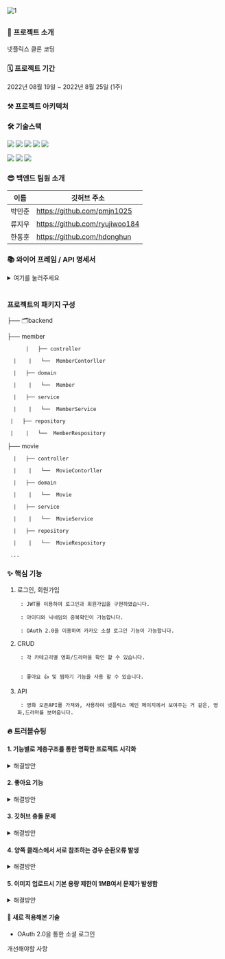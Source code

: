 ![1](https://user-images.githubusercontent.com/67058000/186458930-d71285c5-1ceb-4ecc-9d04-235b145e98ba.png)


##
### 🙌 프로젝트 소개

넷플릭스 클론 코딩


### 🗓 프로젝트 기간
2022년 08월 19일 ~ 2022년 8월 25일 (1주)

### ⚒️ 프로젝트 아키텍처


### 🛠 기술스택

<img src="https://img.shields.io/badge/java-007396?style=for-the-badge&logo=java&logoColor=white"> <img src="https://img.shields.io/badge/spring-6DB33F?style=for-the-badge&logo=spring&logoColor=white"> <img src="https://img.shields.io/badge/springboot-6DB33F?style=for-the-badge&logo=springboot&logoColor=white"> 
<img src="https://img.shields.io/badge/mysql-4479A1?style=for-the-badge&logo=mysql&logoColor=white"> <img src="https://img.shields.io/badge/amazonaws-232F3E?style=for-the-badge&logo=amazonaws&logoColor=white"> 

 <img src="https://img.shields.io/badge/github-181717?style=for-the-badge&logo=github&logoColor=white"> <img src="https://img.shields.io/badge/git-F05032?style=for-the-badge&logo=git&logoColor=white"> <img src="https://img.shields.io/badge/gradle-02303A?style=for-the-badge&logo=gradle&logoColor=white">



### 😎 백엔드 팀원 소개
이름 | 깃허브 주소 |
---|---|
박민준 |	https://github.com/pmjn1025 
류지우 |	https://github.com/ryujiwoo184
한동훈 | https://github.com/hdonghun

### 📚 와이어 프레임 / API 명세서

<details>
<summary>여기를 눌러주세요</summary>
<div markdown="1">


[노션으로 열기](https://www.notion.so/2-264b9001bbcc4d58a0c1a63ae6f4e369)

</div>
</details>
<br>

### 프로젝트의 패키지 구성

├── 🗂backend  

   ├── member  
   
          |   ├── controller

  	  |    |   └──  MemberContorller

   	  |   ├── domain

  	  |    |   └──  Member

  	  |   ├── service

   	  |    |   └──  MemberService
 
   	 |   ├── repository
   
   	 |    |   └──  MemberRespository

   ├── movie  
   
	  |   ├── controller

  	  |    |   └──  MovieContorller

  	  |   ├── domain

  	  |    |   └──  Movie

  	  |   ├── service

  	  |    |   └──  MovieService
 
  	  |   ├── repository
   
  	  |    |   └──  MovieRespository  
     
     ...



### ✨ 핵심 기능

1. 로그인, 회원가입

        : JWT를 이용하여 로그인과 회원가입을 구현하였습니다.

        : 아이디와 닉네임의 중복확인이 가능합니다.

        : OAuth 2.0을 이용하여 카카오 소셜 로그인 기능이 가능합니다.

2. CRUD

        : 각 카테고리별 영화/드라마을 확인 할 수 있습니다.
        

        : 좋아요 👍 및 찜하기 기능을 사용 할 수 있습니다.
        
3. API
       
        : 영화 오픈API를 가져와, 사용하여 넷플릭스 메인 페이지에서 보여주는 거 같은, 영화,드라마를 보여줍니다.

### 🔥 트러블슈팅
#### 1. 기능별로 계층구조를 통한 명확한 프로젝트 시각화 
<details>
<summary>해결방안</summary>
<div markdown="1">
 <br>
 
      - 기존의 프로젝트에 패키지 구성에 깔끔하지 못하고, 찾고자 하는 데이터에 대한 정리가 잘 되지 않은 것을 느끼고, 
	프로젝트를 계속 진행하면서 패키지를 어떻게 구성할 것인가에 고민이 생겼다. 프로젝트의 패키지 구성은 계층별, 기능별 구성으로 나눌 수 있다. 
 
<br>  
 
    1.기능별로 나누고 계층별로 나누기 
    - 클래스의 기능과 역할에 따라서 패키지를 구성하는 것이다. 
	예를 들어 User의 정보를 관여하는 패키지를 구성한다면, User패키지 안에 UserEntity, UserService, UserDTO, UserRepository가 포함되어 구성되게 된다. 
	프로젝트가 커질수록 패키지 안의 클래스 수가 증가하기 때문에 기능별 구성이 재사용성이 좋고 Package Principle을 잘 지키기는 이점이 있어 많이 사용된다. 
![image](https://user-images.githubusercontent.com/67058000/186604944-fa5c1258-fd32-4860-a797-40c684ab700b.png)

   
 <br>
 <br>
 <br>

</details>
 

#### 2. 좋아요 기능
	
<details>
<summary>해결방안</summary>
<div markdown="1">
	 <br>
 
      - - ERD를 참고하여 작성했지만 연관관계, oneTomany와 manyToOne에 대한 각각 이해가 부족해, 에러가 발생하였음 
	![image](https://user-images.githubusercontent.com/67058000/186609434-4573b461-36ca-4158-b062-9f04fd0fd500.png)

 
<br>  
 OneToMany(1 : N) 를 사용시 : 참조값 Like가 여러 movie에 적용된다 생각해 OneToMany를 적용시켜봄  

	⇒ 연관관계 재확인 및 수정 후 재실행시 비디오 전체에 좋아요 카운트 증가

 ManyToOne(N : 1) 사용 : 여러 movie를 좋아요 할 수 있고 고유 계정으로 하나의 영화에만 좋아요 가능

	⇒ 어떤 엔티티를 중심으로 상대 엔티티를 바라보느냐에 따라 다중성이 다른게 됨
 <br>
 <br>
 <br>

</details>
	
 
#### 3. 깃허브 충돌 문제
<details>
<summary>해결방안</summary>
<div markdown="1">
 <br>
최대한 충돌을 발생시키지 않으려고 여러 방법을 시도했는데 그냥 풀리퀘스트 하고 비교해서 처리하는게 가장 편했다!

 <br>
 <br>
</details>

#### 4. 양쪽 클래스에서 서로 참조하는 경우 순환오류 발생
<details>
<summary>해결방안</summary>
<div markdown="1">
 <br>
상호 참조 하는 경우를 만들지 말자
 <br>
 <br>

</details>

#### 5. 이미지 업로드시 기본 용량 제한이 1MB여서 문제가 발생함
<details>
<summary>해결방안</summary>
<div markdown="1"> 
 <br>
application.properties 파일에
 
 
```java
spring.servlet.multipart.maxFileSize=10MB
spring.servlet.multipart.maxRequestSize=10MB
 ```

 와 같이 제한을 설정할 수 있음
 <br>
 <br>
 <br>
</details>

#### 📖 새로 적용해본 기술
- OAuth 2.0을 통한 소셜 로그인
 
 
개선해야할 사항

